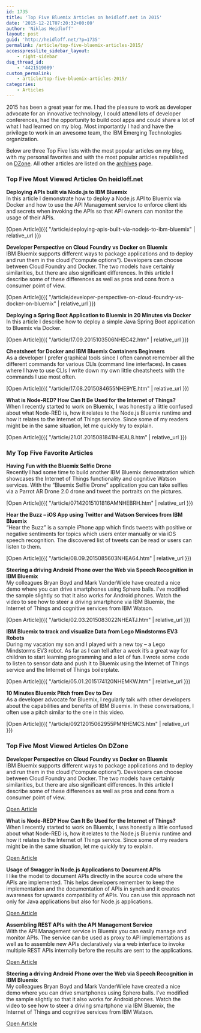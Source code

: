 ```yaml
---
id: 1735
title: 'Top Five Bluemix Articles on heidloff.net in 2015'
date: '2015-12-21T07:20:32+00:00'
author: 'Niklas Heidloff'
layout: post
guid: 'http://heidloff.net/?p=1735'
permalink: /article/top-five-bluemix-articles-2015/
accesspresslite_sidebar_layout:
    - right-sidebar
dsq_thread_id:
    - '4421519089'
custom_permalink:
    - article/top-five-bluemix-articles-2015/
categories:
    - Articles
---
```


2015 has been a great year for me. I had the pleasure to work as developer advocate for an innovative technology, I could attend lots of developer conferences, had the opportunity to build cool apps and could share a lot of what I had learned on my blog. Most importantly I had and have the privilege to work in an awesome team, the IBM Emerging Technologies organization.

Below are three Top Five lists with the most popular articles on my blog, with my personal favorites and with the most popular articles republished on [DZone](https://dzone.com/users/1394519/nheidloff.html?sort=articles). All other articles are listed on the [archives](http://heidloff.net/page/archives) page.

### Top Five Most Viewed Articles On heidloff.net

**Deploying APIs built via Node.js to IBM Bluemix**  
In this article I demonstrate how to deploy a Node.js API to Bluemix via Docker and how to use the API Management service to enforce client ids and secrets when invoking the APIs so that API owners can monitor the usage of their APIs.

[Open Article]({{ "/article/deploying-apis-built-via-nodejs-to-ibm-bluemix" | relative_url }})

**Developer Perspective on Cloud Foundry vs Docker on Bluemix**  
IBM Bluemix supports different ways to package applications and to deploy and run them in the cloud (“compute options”). Developers can choose between Cloud Foundry and Docker. The two models have certainly similarities, but there are also significant differences. In this article I describe some of these differences as well as pros and cons from a consumer point of view.

[Open Article]({{ "/article/developer-perspective-on-cloud-foundry-vs-docker-on-bluemix" | relative_url }})

**Deploying a Spring Boot Application to Bluemix in 20 Minutes via Docker**  
In this article I describe how to deploy a simple Java Spring Boot application to Bluemix via Docker.

[Open Article]({{ "/article/17.09.2015103506NHEC42.htm" | relative_url }})

**Cheatsheet for Docker and IBM Bluemix Containers Beginners**  
As a developer I prefer graphical tools since I often cannot remember all the different commands for various CLIs (command line interfaces). In cases where I have to use CLIs I write down my own little cheatsheets with the commands I use most often.

[Open Article]({{ "/article/17.08.2015084655NHE9YE.htm" | relative_url }})

**What is Node-RED? How Can It Be Used for the Internet of Things?**  
When I recently started to work on Bluemix, I was honestly a little confused about what Node-RED is, how it relates to the Node.js Bluemix runtime and how it relates to the Internet of Things service. Since some of my readers might be in the same situation, let me quickly try to explain.

[Open Article]({{ "/article/21.01.2015081841NHEAL8.htm" | relative_url }})

### My Top Five Favorite Articles

**Having Fun with the Bluemix Selfie Drone**  
Recently I had some time to build another IBM Bluemix demonstration which showcases the Internet of Things functionality and cognitive Watson services. With the “Bluemix Selfie Drone” application you can take selfies via a Parrot AR Drone 2.0 drone and tweet the portraits on the pictures.

[Open Article]({{ "/article/07142015101816AMNHEBRH.htm" | relative_url }})

**Hear the Buzz – iOS App using Twitter and Watson Services from IBM Bluemix**  
“Hear the Buzz” is a sample iPhone app which finds tweets with positive or negative sentiments for topics which users enter manually or via iOS speech recognition. The discovered list of tweets can be read or users can listen to them.

[Open Article]({{ "/article/08.09.2015085603NHEA64.htm" | relative_url }})

**Steering a driving Android Phone over the Web via Speech Recognition in IBM Bluemix**  
My colleagues Bryan Boyd and Mark VanderWiele have created a nice demo where you can drive smartphones using Sphero balls. I’ve modified the sample slightly so that it also works for Android phones. Watch the video to see how to steer a driving smartphone via IBM Bluemix, the Internet of Things and cognitive services from IBM Watson.

[Open Article]({{ "/article/02.03.2015083022NHEATJ.htm" | relative_url }})

**IBM Bluemix to track and visualize Data from Lego Mindstorms EV3 Robots**  
During my vacation my son and I played with a new toy – a Lego Mindstorms EV3 robot. As far as I can tell after a week it’s a great way for children to start learning programming and a lot of fun. I wrote some code to listen to sensor data and push it to Bluemix using the Internet of Things service and the Internet of Things boilerplate.

[Open Article]({{ "/article/05.01.2015174120NHEMKW.htm" | relative_url }})

**10 Minutes Bluemix Pitch from Dev to Dev**  
As a developer advocate for Bluemix, I regularly talk with other developers about the capabilities and benefits of IBM Bluemix. In these conversations, I often use a pitch similar to the one in this video.

[Open Article]({{ "/article/09212015062955PMNHEMCS.htm" | relative_url }})

### Top Five Most Viewed Articles On DZone

**Developer Perspective on Cloud Foundry vs Docker on Bluemix**  
IBM Bluemix supports different ways to package applications and to deploy and run them in the cloud (“compute options”). Developers can choose between Cloud Foundry and Docker. The two models have certainly similarities, but there are also significant differences. In this article I describe some of these differences as well as pros and cons from a consumer point of view.

[Open Article](https://dzone.com/articles/developer-perspective-on-cloud-foundry-vs-docker-o)

**What is Node-RED? How Can It Be Used for the Internet of Things?**  
When I recently started to work on Bluemix, I was honestly a little confused about what Node-RED is, how it relates to the Node.js Bluemix runtime and how it relates to the Internet of Things service. Since some of my readers might be in the same situation, let me quickly try to explain.

[Open Article](https://dzone.com/articles/what-node-red-how-can-it-be)

**Usage of Swagger in Node.js Applications to Document APIs**  
I like the model to document APIs directly in the source code where the APIs are implemented. This helps developers remember to keep the implementation and the documentation of APIs in synch and it creates awareness for upwards compatibility of APIs. You can use this approach not only for Java applications but also for Node.js applications.

[Open Article](https://dzone.com/articles/usage-of-swagger-in-nodejs-applications-to-documen)

**Assembling REST APIs with the API Management Service**  
With the API Management service in Bluemix you can easily manage and monitor APIs. The service can be used as proxy to API implementations as well as to assemble new APIs declaratively via a web interface to invoke multiple REST APIs internally before the results are sent to the applications.

[Open Article](https://dzone.com/articles/assembling-rest-apis-with-the-api-management-servi)

**Steering a driving Android Phone over the Web via Speech Recognition in IBM Bluemix**  
My colleagues Bryan Boyd and Mark VanderWiele have created a nice demo where you can drive smartphones using Sphero balls. I’ve modified the sample slightly so that it also works for Android phones. Watch the video to see how to steer a driving smartphone via IBM Bluemix, the Internet of Things and cognitive services from IBM Watson.

[Open Article](https://dzone.com/articles/steering-driving-android-phone)
